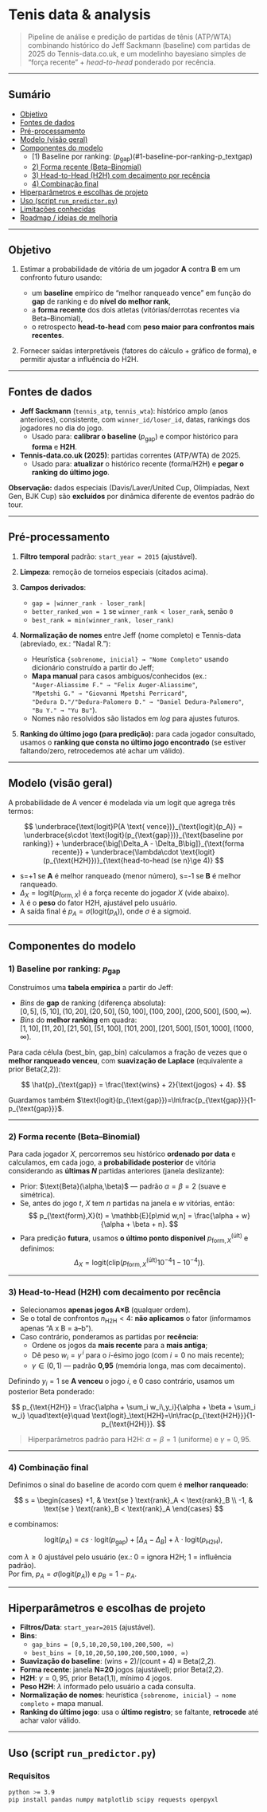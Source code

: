 # Tenis data & analysis

> Pipeline de análise e predição de partidas de tênis (ATP/WTA) combinando histórico do Jeff Sackmann (baseline) com partidas de 2025 do Tennis-data.co.uk, e um modelinho bayesiano simples de “força recente” + *head-to-head* ponderado por recência.

---

## Sumário

- [Objetivo](#objetivo)  
- [Fontes de dados](#fontes-de-dados)  
- [Pré-processamento](#pré-processamento)  
- [Modelo (visão geral)](#modelo-visão-geral)  
- [Componentes do modelo](#componentes-do-modelo)  
  - [1) Baseline por ranking: $(p_{\text{gap}})$(#1-baseline-por-ranking-p_textgap)  
  - [2) Forma recente (Beta–Binomial)](#2-forma-recente-beta–binomial)  
  - [3) Head-to-Head (H2H) com decaimento por recência](#3-head-to-head-h2h-com-decaimento-por-recência)  
  - [4) Combinação final](#4-combinação-final)  
- [Hiperparâmetros e escolhas de projeto](#hiperparâmetros-e-escolhas-de-projeto)  
- [Uso (script `run_predictor.py`)](#uso-script-run_predictorpy)  
- [Limitações conhecidas](#limitações-conhecidas)  
- [Roadmap / ideias de melhoria](#roadmap--ideias-de-melhoria)

---

## Objetivo

1. Estimar a probabilidade de vitória de um jogador **A** contra **B** em um confronto futuro usando:
   - um **baseline** empírico de “melhor ranqueado vence” em função do **gap** de ranking e do **nível do melhor rank**,  
   - a **forma recente** dos dois atletas (vitórias/derrotas recentes via Beta–Binomial),  
   - o retrospecto **head-to-head** com **peso maior para confrontos mais recentes**.

2. Fornecer saídas interpretáveis (fatores do cálculo + gráfico de forma), e permitir ajustar a influência do H2H.

---

## Fontes de dados

- **Jeff Sackmann** (`tennis_atp`, `tennis_wta`): histórico amplo (anos anteriores), consistente, com `winner_id/loser_id`, datas, rankings dos jogadores no dia do jogo.  
  - Usado para: **calibrar o baseline** $(p_{\text{gap}})$ e compor histórico para **forma** e **H2H**.
- **Tennis-data.co.uk (2025)**: partidas correntes (ATP/WTA) de 2025.  
  - Usado para: **atualizar** o histórico recente (forma/H2H) e **pegar o ranking do último jogo**.

**Observação:** dados especiais (Davis/Laver/United Cup, Olimpíadas, Next Gen, BJK Cup) são **excluídos** por dinâmica diferente de eventos padrão do tour.

---

## Pré-processamento

1. **Filtro temporal** padrão: `start_year = 2015` (ajustável).  
2. **Limpeza**: remoção de torneios especiais (citados acima).  
3. **Campos derivados**:
   - `gap = |winner_rank - loser_rank|`
   - `better_ranked_won = 1` se `winner_rank < loser_rank`, senão `0`
   - `best_rank = min(winner_rank, loser_rank)`
4. **Normalização de nomes** entre Jeff (nome completo) e Tennis-data (abreviado, ex.: “Nadal R.”):  
   - Heurística `{sobrenome, inicial} → "Nome Completo"` usando dicionário construído a partir do Jeff;  
   - **Mapa manual** para casos ambíguos/conhecidos (ex.:  
     `"Auger-Aliassime F." → "Felix Auger-Aliassime"`,  
     `"Mpetshi G." → "Giovanni Mpetshi Perricard"`,  
     `"Dedura D."/"Dedura-Palomero D." → "Daniel Dedura-Palomero"`,  
     `"Bu Y." → "Yu Bu"`).  
   - Nomes não resolvidos são listados em *log* para ajustes futuros.

5. **Ranking do último jogo (para predição):** para cada jogador consultado, usamos o **ranking que consta no último jogo encontrado** (se estiver faltando/zero, retrocedemos até achar um válido).

---

## Modelo (visão geral)

A probabilidade de A vencer é modelada via um logit que agrega três termos:


$$
\underbrace{\text{logit}P(A \text{ vence})}_{\text{logit}(p_A)}
= \underbrace{s\cdot \text{logit}(p_{\text{gap}})}_{\text{baseline por ranking}} + 
\underbrace{\big[\Delta_A - \Delta_B\big]}_{\text{forma recente}} +
\underbrace{\lambda\cdot \text{logit}(p_{\text{H2H}})}_{\text{head-to-head (se n}\ge 4)}
$$

- s=+1 se **A** é melhor ranqueado (menor número), s=-1 se **B** é melhor ranqueado.
- $\Delta_X = \text{logit}(p_{\text{form},X})$ é a força recente do jogador $X$ (vide abaixo).
- $\lambda$ é o **peso** do fator H2H, ajustável pelo usuário.
- A saída final é $p_A = \sigma\big(\text{logit}(p_A)\big)$, onde $\sigma$ é a sigmoid.

---

## Componentes do modelo

### 1) Baseline por ranking: $p_{\text{gap}}$

Construímos uma **tabela empírica** a partir do Jeff:

- *Bins* de **gap** de ranking (diferença absoluta):  
  $[0,5], (5,10], (10,20], (20,50], (50,100], (100,200], (200,500], (500, \infty)$.
- *Bins* do **melhor ranking** em quadra:  
  $[1,10], [11,20], [21,50], [51,100], [101,200], [201,500], [501,1000], (1000,\infty)$.

Para cada célula (best\_bin, gap\_bin) calculamos a fração de vezes que o **melhor ranqueado venceu**, com **suavização de Laplace** (equivalente a prior Beta(2,2)):

$$
\hat{p}_{\text{gap}} = \frac{\text{wins} + 2}{\text{jogos} + 4}.
$$

Guardamos também $\text{logit}(p_{\text{gap}})=\ln\frac{p_{\text{gap}}}{1-p_{\text{gap}}}$.

---

### 2) Forma recente (Beta–Binomial)

Para cada jogador $X$, percorremos seu histórico **ordenado por data** e calculamos, em cada jogo, a **probabilidade posterior** de vitória considerando as **últimas $N$** partidas anteriores (janela deslizante):

- Prior: $\text{Beta}(\alpha,\beta)\$ — padrão $\alpha=\beta=2$ (suave e simétrica).
- Se, antes do jogo $t$, $X$ tem $n$ partidas na janela e $w$ vitórias, então:
  $$
  p_{\text{form},X}(t) = \mathbb{E}[p\mid w,n] = 
  \frac{\alpha + w}{\alpha + \beta + n}.
  $$
- Para predição **futura**, usamos **o último ponto disponível** $p_{\text{form},X}^{\text{(últ)}}$ e definimos:
  $$
  \Delta_X = \text{logit}\Big(\text{clip}\big(p_{\text{form},X}^{\text{(últ)}} 10^{-4} 1-10^{-4}\big)\Big).
  $$

---

### 3) Head-to-Head (H2H) com decaimento por recência

- Selecionamos **apenas jogos A×B** (qualquer ordem).  
- Se o total de confrontos $n_{\text{H2H}} < 4$: **não aplicamos** o fator (informamos apenas “A x B = a–b”).  
- Caso contrário, ponderamos as partidas por **recência**:  
  - Ordene os jogos da **mais recente** para a **mais antiga**;  
  - Dê peso $w_i = \gamma^{\,i}$ para o $i$-ésimo jogo (com $i=0$ no mais recente);  
  - $\gamma\in(0,1)$ — padrão **0,95** (memória longa, mas com decaimento).

Definindo $y_i=1$ se **A venceu** o jogo $i$, e $0$ caso contrário, usamos um posterior Beta ponderado:

$$
p_{\text{H2H}} =
\frac{\alpha + \sum_i w_i\,y_i}{\alpha + \beta + \sum_i w_i}
\quad\text{e}\quad
\text{logit}_\text{H2H}=\ln\frac{p_{\text{H2H}}}{1-p_{\text{H2H}}}.
$$

> Hiperparâmetros padrão para H2H: $\alpha=\beta=1$ (uniforme) e $\gamma=0{,}95$.

---

### 4) Combinação final

Definimos o sinal do baseline de acordo com quem é **melhor ranqueado**:

$$
s = 
\begin{cases}
+1, & \text{se } \text{rank}_A < \text{rank}_B \\
-1, & \text{se } \text{rank}_B < \text{rank}_A
\end{cases}
$$

e combinamos:

$$
\text{logit}(p_A)
=cs\cdot \text{logit}(p_{\text{gap}}) + \big[\Delta_A - \Delta_B\big] + \lambda\cdot \text{logit}(p_{\text{H2H}}),
$$

com $\lambda\ge 0$ ajustável pelo usuário (ex.: 0 = ignora H2H; 1 = influência padrão).  
Por fim, $p_A=\sigma(\text{logit}(p_A))$ e $p_B=1-p_A$.

---

## Hiperparâmetros e escolhas de projeto

- **Filtros/Data**: `start_year=2015` (ajustável).  
- **Bins**:
  - `gap_bins = [0,5,10,20,50,100,200,500, ∞)`  
  - `best_bins = [0,10,20,50,100,200,500,1000, ∞)`  
- **Suavização do baseline**: $(\text{wins}+2)/(\text{count}+4)$ ≡ Beta(2,2).  
- **Forma recente**: janela **N=20** jogos (ajustável); prior Beta(2,2).  
- **H2H**: $\gamma=0{,}95$, prior Beta(1,1), mínimo 4 jogos.  
- **Peso H2H**: $\lambda$ informado pelo usuário a cada consulta.  
- **Normalização de nomes**: heurística `{sobrenome, inicial} → nome completo` + mapa manual.  
- **Ranking do último jogo**: usa o **último registro**; se faltante, **retrocede** até achar valor válido.

---

## Uso (script `run_predictor.py`)

### Requisitos

```bash
python >= 3.9
pip install pandas numpy matplotlib scipy requests openpyxl



